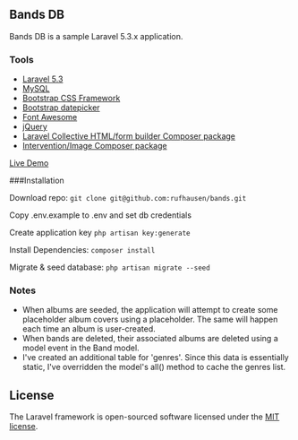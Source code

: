 
 
## Bands DB

Bands DB is a sample Laravel 5.3.x application.

### Tools
- [Laravel 5.3](https://laravel.com)
- [MySQL](https://www.mysql.com/)
- [Bootstrap CSS Framework](http://getbootstrap.com/)
- [Bootstrap datepicker](https://github.com/uxsolutions/bootstrap-datepicker)
- [Font Awesome](http://fontawesome.io/)
- [jQuery](http://jquery.com/)
- [Laravel Collective HTML/form builder Composer package](https://github.com/LaravelCollective)
- [Intervention/Image Composer package](https://github.com/Intervention/image)

[Live Demo](http://bands.rufserver.com)

###Installation

Download repo:
```git clone git@github.com:rufhausen/bands.git```

Copy .env.example to .env and set db credentials

Create application key
```php artisan key:generate```

Install Dependencies:
```composer install```

Migrate & seed database: 
```php artisan migrate --seed```

### Notes  
- When albums are seeded, the application will attempt to create some placeholder album covers using a placeholder. The same will happen each time an album is user-created.
- When bands are deleted, their associated albums are deleted using a model event in the Band model.
- I've created an additional table for 'genres'. Since this data is essentially static, I've overridden the model's all() method to cache the genres list.


## License

The Laravel framework is open-sourced software licensed under the [MIT license](http://opensource.org/licenses/MIT).
